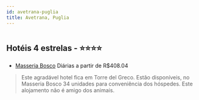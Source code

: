 ```yaml
---
id: avetrana-puglia
title: Avetrana, Puglia
---
```


<center><img src="http://photos.hotelbeds.com/giata/32/323526/323526a_hb_a_036.jpg" alt="" /></center>


## Hotéis 4 estrelas - ⭐️⭐️⭐️⭐️

-    [Masseria Bosco](https://www.hurb.com/hoteis/avetrana/masseria-bosco-JNP-JP260395?cmp=18055) Diárias a partir de R$408.04
   > Este agradável hotel fica em Torre del Greco. Estão disponíveis, no Masseria Bosco 34 unidades para conveniência dos hóspedes. Este alojamento não é amigo dos animais. 
